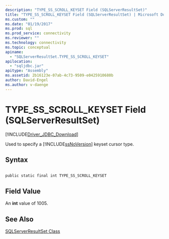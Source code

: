 ```yaml
---
description: "TYPE_SS_SCROLL_KEYSET Field (SQLServerResultSet)"
title: "TYPE_SS_SCROLL_KEYSET Field (SQLServerResultSet) | Microsoft Docs"
ms.custom: ""
ms.date: "01/19/2017"
ms.prod: sql
ms.prod_service: connectivity
ms.reviewer: ""
ms.technology: connectivity
ms.topic: conceptual
apiname: 
  - "SQLServerResultSet.TYPE_SS_SCROLL_KEYSET"
apilocation: 
  - "sqljdbc.jar"
apitype: "Assembly"
ms.assetid: 2b16123e-07ab-4c73-9509-e0425910680b
author: David-Engel
ms.author: v-daenge
---
```

# TYPE_SS_SCROLL_KEYSET Field (SQLServerResultSet)
[!INCLUDE[Driver_JDBC_Download](../../../includes/driver_jdbc_download.md)]

  Used to specify a [!INCLUDE[ssNoVersion](../../../includes/ssnoversion-md.md)] keyset cursor type.  
  
## Syntax  
  
```  
  
public static final int TYPE_SS_SCROLL_KEYSET  
```  
  
## Field Value  
 An **int** value of 1005.  
  
## See Also  
 [SQLServerResultSet Class](../../../connect/jdbc/reference/sqlserverresultset-class.md)  
  
  

